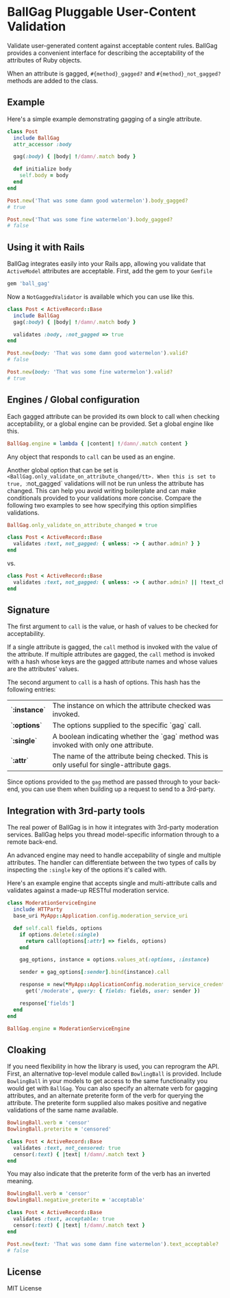 # BallGag Pluggable User-Content Validation

Validate user-generated content against acceptable content rules.  BallGag provides a convenient interface for describing the acceptability of the attributes of Ruby objects.

When an attribute is gagged, `#{method}_gagged?` and `#{method}_not_gagged?` methods are added to the class.

## Example
Here's a simple example demonstrating gagging of a single attribute.

````ruby
class Post
  include BallGag
  attr_accessor :body

  gag(:body) { |body| !/damn/.match body }

  def initialize body
    self.body = body
  end
end
````

````ruby
Post.new('That was some damn good watermelon').body_gagged?
# true

Post.new('That was some fine watermelon').body_gagged?
# false
````

## Using it with Rails
BallGag integrates easily into your Rails app, allowing you validate that `ActiveModel` attributes are acceptable. First, add the gem to your `Gemfile`

````ruby
gem 'ball_gag'
````

Now a `NotGaggedValidator` is available which you can use like this.

````ruby
class Post < ActiveRecord::Base
  include BallGag
  gag(:body) { |body| !/damn/.match body }

  validates :body, :not_gagged => true
end
````

````ruby
Post.new(body: 'That was some damn good watermelon').valid?
# false

Post.new(body: 'That was some fine watermelon').valid?
# true
````

## Engines / Global configuration
Each gagged attribute can be provided its own block to call when checking acceptability, or a global engine can be provided. Set a global engine like this.

````ruby
BallGag.engine = lambda { |content| !/damn/.match content }
````

Any object that responds to `call` can be used as an engine.

Another global option that can be set is `<BallGag.only_validate_on_attribute_changed/tt>. When this is set to true, `:not_gagged` validations will not be run unless the attribute has changed. This can help you avoid writing boilerplate and can make conditionals provided to your validations more concise. Compare the following two examples to see how specifying this option simplifies validations.

````ruby
BallGag.only_validate_on_attribute_changed = true

class Post < ActiveRecord::Base
  validates :text, not_gagged: { unless: -> { author.admin? } }
end
````

vs.

````ruby
class Post < ActiveRecord::Base
  validates :text, not_gagged: { unless: -> { author.admin? || !text_changed? } }
end
````

## Signature

The first argument to `call` is the value, or hash of values to be checked for acceptability.

If a single attribute is gagged, the `call` method is invoked with the value of the attribute. If multiple attributes are gagged, the `call` method is invoked with a hash whose keys are the gagged attribute names and whose values are the attributes' values.

The second argument to `call` is a hash of options. This hash has the following entries:
<table>
  <tbody>
    <tr>
      <td>`<strong>:instance</strong>`</td>
      <td>The instance on which the attribute checked was invoked.</td>
    </tr>
    <tr>
      <td>`<strong>:options</strong>`</td>
      <td>The options supplied to the specific `gag` call.</td>
    </tr>
    <tr>
      <td>`<strong>:single</strong>`</td>
      <td>A boolean indicating whether the `gag` method was invoked with only one attribute.</td>
    </tr>
    <tr>
      <td>`<strong>:attr</strong>`</td>
      <td>The name of the attribute being checked. This is only useful for single-attribute gags.</td>
    </tr>
  </tbody>
</table>

Since options provided to the `gag` method are passed through to your back-end, you can use them when building up a request to send to a 3rd-party.

## Integration with 3rd-party tools
The real power of BallGag is in how it integrates with 3rd-party moderation services. BallGag helps you thread model-specific information through to a remote back-end.

An advanced engine may need to handle accepability of single and multiple attributes. The handler can differentiate between the two types of calls by inspecting the `:single` key of the options it's called with.

Here's an example engine that accepts single and multi-attribute calls and validates against a made-up RESTful moderation service.

````ruby
class ModerationServiceEngine
  include HTTParty
  base_uri MyApp::Application.config.moderation_service_uri

  def self.call fields, options
    if options.delete(:single)
      return call(options[:attr] => fields, options)
    end

    gag_options, instance = options.values_at(:options, :instance)

    sender = gag_options[:sender].bind(instance).call

    response = new(*MyApp::ApplicationConfig.moderation_service_credentials).
      get('/moderate', query: { fields: fields, user: sender })

    response['fields']
  end
end

BallGag.engine = ModerationServiceEngine
````

## Cloaking
If you need flexibility in how the library is used, you can reprogram the API.
First, an alternative top-level module called `BowlingBall` is provided. Include `BowlingBall` in your models to get access to the same functionality you would get with `BallGag`.
You can also specify an alternate verb for gagging attributes, and an alternate preterite form of the verb for querying the attribute. The preterite form supplied also makes positive and negative validations of the same name available.

````ruby
BowlingBall.verb = 'censor'
BowlingBall.preterite = 'censored'

class Post < ActiveRecord::Base
  validates :text, not_censored: true
  censor(:text) { |text| !/damn/.match text }
end
````

You may also indicate that the preterite form of the verb has an inverted meaning.

````ruby
BowlingBall.verb = 'censor'
BowlingBall.negative_preterite = 'acceptable'

class Post < ActiveRecord::Base
  validates :text, acceptable: true
  censor(:text) { |text| !/damn/.match text }
end

Post.new(text: 'That was some damn fine watermelon').text_acceptable?
# false
````

## License

MIT License
